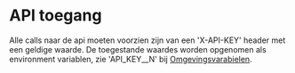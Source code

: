 # API toegang

Alle calls naar de api moeten voorzien zijn van een 'X-API-KEY' header met een geldige waarde.
De toegestande waardes worden opgenomen als environment variablen, zie 'API_KEY__N' bij [Omgevingsvarabielen](../installation/configuratie).
